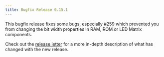 ```yaml
---
title: Bugfix Release 0.15.1
---
```


This bugfix release fixes some bugs, especially #259 which prevented you
from changing the bit width properties in RAM, ROM or LED Matrix components.

Check out the [release letter](/docs/releases/release-0.15.1/index.html)
for a more in-depth description of what has changed with the new release.
